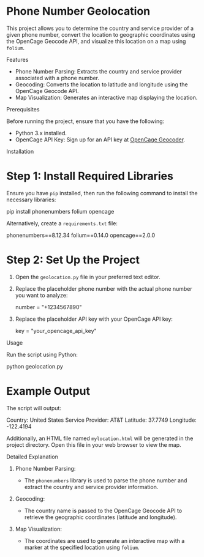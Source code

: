 # Phone Number Geolocation 

This project allows you to determine the country and service provider of a given phone number, convert the location to geographic coordinates using the OpenCage Geocode API, and visualize this location on a map using `folium`.

 Features

- Phone Number Parsing: Extracts the country and service provider associated with a phone number.
- Geocoding: Converts the location to latitude and longitude using the OpenCage Geocode API.
- Map Visualization: Generates an interactive map displaying the location.

 Prerequisites

Before running the project, ensure that you have the following:

- Python 3.x installed.
- OpenCage API Key: Sign up for an API key at [OpenCage Geocoder](https://opencagedata.com/).

 Installation

# Step 1: Install Required Libraries

Ensure you have `pip` installed, then run the following command to install the necessary libraries:

pip install phonenumbers folium opencage

Alternatively, create a `requirements.txt` file:

phonenumbers==8.12.34
folium==0.14.0
opencage==2.0.0


# Step 2: Set Up the Project

1. Open the `geolocation.py` file in your preferred text editor.
2. Replace the placeholder phone number with the actual phone number you want to analyze:

   number = "+1234567890"

3. Replace the placeholder API key with your OpenCage API key:

   key = "your_opencage_api_key"

 Usage

Run the script using Python:

python geolocation.py

# Example Output

The script will output:

Country: United States
Service Provider: AT&T
Latitude: 37.7749
Longitude: -122.4194

Additionally, an HTML file named `mylocation.html` will be generated in the project directory. Open this file in your web browser to view the map.

 Detailed Explanation

1. Phone Number Parsing:
   - The `phonenumbers` library is used to parse the phone number and extract the country and service provider information.

2. Geocoding:
   - The country name is passed to the OpenCage Geocode API to retrieve the geographic coordinates (latitude and longitude).

3. Map Visualization:
   - The coordinates are used to generate an interactive map with a marker at the specified location using `folium`.
